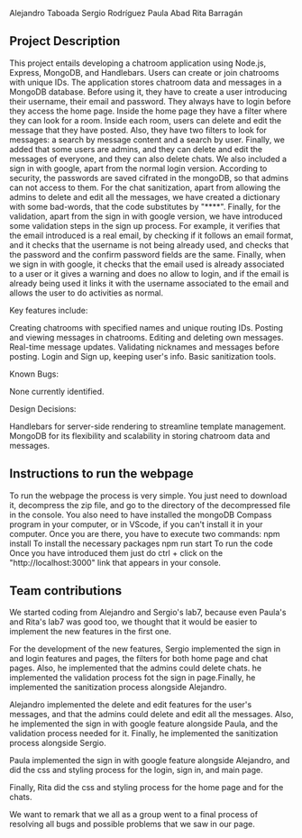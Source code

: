 Alejandro Taboada
Sergio Rodríguez
Paula Abad
Rita Barragán

## Project Description
This project entails developing a chatroom application using Node.js, Express, MongoDB, and Handlebars. Users can create or join chatrooms with unique IDs. The application stores chatroom data and messages in a MongoDB database. Before using it, they have to create a user introducing their username, their email and password. They always have to login before they access the home page. Inside the home page they have a filter where they can look for a room. Inside each room, users can delete and edit the message that they have posted. Also, they have two filters to look for messages: a search by message content and a search by user. Finally, we added that some users are admins, and they can delete and edit the messages of everyone, and they can also delete chats.
We also included a sign in with google, apart from the normal login version. 
According to security, the passwords are saved cifrated in the mongoDB, so that admins can not access to them.
For the chat sanitization, apart from allowing the admins to delete and edit all the messages, we have created a dictionary with some bad-words, that the code substitutes by "****".
Finally, for the validation, apart from the sign in with google version, we have introduced some validation steps in the sign up process. For example, it verifies that the email introduced is a real email, by checking if it follows an email format, and it checks that the username is not being already used, and checks that the password and the confirm password fields are the same. Finally, when we sign in with google, it checks that the email used is already associated to a user or it gives a warning and does no allow to login, and if the email is already being used it links it with the username associated to the email and allows the user to do activities as normal.

Key features include:

Creating chatrooms with specified names and unique routing IDs.
Posting and viewing messages in chatrooms.
Editing and deleting own messages.
Real-time message updates.
Validating nicknames and messages before posting.
Login and Sign up, keeping user's info.
Basic sanitization tools.

Known Bugs:

None currently identified.

Design Decisions:

Handlebars for server-side rendering to streamline template management.
MongoDB for its flexibility and scalability in storing chatroom data and messages.

## Instructions to run the webpage

To run the webpage the process is very simple.
You just need to download it, decompress the zip file, and go to the directory of the decompressed file in the console.
You also need to have installed the mongoDB Compass program in your computer, or in VScode, if you can't install it in your computer.
Once you are there, you have to execute two commands:
npm install   To install the necessary packages
npm run start   To run the code
Once you have introduced them just do ctrl + click on the "http://localhost:3000" link that appears in your console.

## Team contributions

We started coding from Alejandro and Sergio's lab7, because even Paula's and Rita's lab7 was good too, we thought that it would be easier to implement the new features in the first one.

For the development of the new features, Sergio implemented the sign in and login features and pages, the filters for both home page and chat pages. Also, he implemented that the admins could delete chats. he implemented the validation process fot the sign in page.Finally, he implemented the sanitization process alongside Alejandro.

Alejandro implemented the delete and edit features for the user's messages, and that the admins could delete and edit all the messages. Also, he implemented the sign in with google feature alongside Paula, and the validation process needed for it. Finally, he implemented the sanitization process alongside Sergio.

Paula implemented the sign in with google feature alongside Alejandro, and did the css and styling process for the login, sign in, and main page.

Finally, Rita did the css and styling process for the home page and for the chats.

We want to remark that we all as a group went to a final process of resolving all bugs and possible problems that we saw in our page.